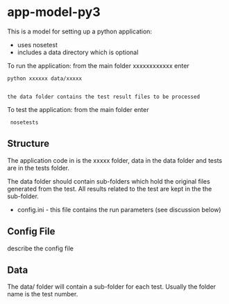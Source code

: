 # app-model-py3 #

This is a model for setting up a python application:
* uses nosetest
* includes a data directory which is optional


To run the application:
    from the main folder xxxxxxxxxxxx enter

    python xxxxxx data/xxxxx


    the data folder contains the test result files to be processed


To test the application:
     from the main folder enter

     nosetests

## Structure ##

The application code in is the xxxxx folder, data in the data folder and
tests are in the tests folder.

The data folder should contain sub-folders which hold the original files
generated from the test.  All results related to the test are kept in the
the sub-folder.

* config.ini - this file contains the run parameters (see discussion below)

## Config File ##

describe the config file

## Data ##

The data/ folder will contain a sub-folder for each test.  Usually the folder
name is the test number.

